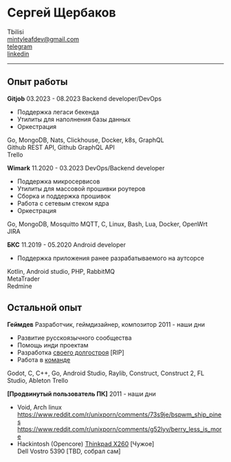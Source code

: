 # Сергей Щербаков

Tbilisi  
mintyleafdev@gmail.com  
[telegram](https://t.me/mintyleaf)  
[linkedin](https://linkedin.com/in/mintyleaf)  

------------------- ----------------------------
## Опыт работы

**Gitjob**
03.2023 - 08.2023
Backend developer/DevOps
- Поддержка легаси бекенда
- Утилиты для наполнения базы данных
- Оркестрация

Go, MongoDB, Nats, Clickhouse, Docker, k8s, GraphQL  
Github REST API, Github GraphQL API  
Trello  

**Wimark**
11.2020 - 03.2023
DevOps/Backend developer
- Поддержка микросервисов
- Утилиты для массовой прошивки роутеров
- Сборка и поддержка прошивок
- Работа с сетевым стеком ядра
- Оркестрация

Go, MongoDB, Mosquitto MQTT, C, Linux, Bash, Lua, Docker, OpenWrt  
JIRA  

**БКС**
11.2019 - 05.2020
Android developer
- Поддержка приложения ранее разрабатываемого на аутсорсе

Kotlin, Android studio, PHP, RabbitMQ  
MetaTrader  
Redmine  

## Остальной опыт

**Геймдев**
Разработчик, геймдизайнер, композитор
2011 - наши дни
- Развитие русскоязычного сообщества
- Помощь инди проектам
- Разработка [своего долгостроя](https://youtu.be/MpwTIZJQocw) [RIP]
- Работа в [команде](https://github.com/HGRussian)

Godot, C, C++, Go, Android Studio, Raylib, Construct, Construct 2, FL Studio, Ableton
Trello

**[Продвинутый пользователь ПК]**
2011 - наши дни
- Void, Arch linux
https://www.reddit.com/r/unixporn/comments/73s9je/bspwm_ship_pines  
https://www.reddit.com/r/unixporn/comments/g52lyv/berry_less_is_more  
- Hackintosh (Opencore)
[Thinkpad X260](https://github.com/SuhailSherief/ThinkPad-x260-macOS-OpenCore) [Чужое]  
Dell Vostro 5390 [TBD, собрал сам]


